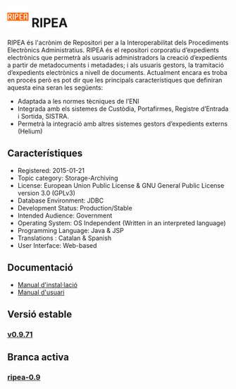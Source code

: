 # ![Logo](https://github.com/GovernIB/maven/raw/binaris/ripea/projectinfo_Attachments/icon.jpg) RIPEA
RIPEA és l'acrònim de Repositori per a la Interoperabilitat dels Procediments Electrònics Administratius.
RIPEA és el repositori corporatiu d’expedients electrònics que permetrà als usuaris administradors la creació d’expedients a partir de metadocuments i metadades; i als usuaris gestors, la tramitació d’expedients electrònics a nivell de documents.
Actualment encara es troba en procés però es pot dir que les principals característiques que definiran aquesta eina seran les següents:
* Adaptada a les normes tècniques de l’ENI
* Integrada amb els sistemes de Custòdia, Portafirmes, Registre d’Entrada i Sortida, SISTRA.
* Permetrà la integració amb altres sistemes gestors d’expedients externs (Helium)
## <a name="caracteristiques"></a> Característiques
* Registered: 2015-01-21
* Topic category: Storage-Archiving 
* License: European Union Public License  & GNU General Public License version 3.0 (GPLv3) 
* Database Environment: JDBC 
* Development Status: Production/Stable 
* Intended Audience: Government 
* Operating System: OS Independent (Written in an interpreted language) 
* Programming Language: Java & JSP 
* Translations : Catalan & Spanish 
* User Interface: Web-based
## <a name="docs"></a> Documentació
* [Manual d'instal·lació](https://github.com/GovernIB/ripea/raw/ripea-0.9/doc/odt/00_ripea_instalar.odt)
* [Manual d'usuari](https://github.com/GovernIB/ripea/raw/ripea-0.9/doc/pdf/RIPEA_Manual_Usuari.pdf)
## <a name="v_estable"></a> Versió estable
### [v0.9.71](https://github.com/GovernIB/ripea/releases/tag/v0.9.71)
## <a name="b_activa"></a> Branca activa
### [ripea-0.9](https://github.com/GovernIB/ripea/tree/ripea-0.9)
